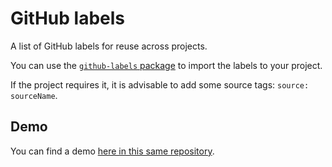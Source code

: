 # GitHub labels

A list of GitHub labels for reuse across projects.

You can use the [`github-labels` package](https://www.npmjs.com/package/github-labels)
to import the labels to your project.

If the project requires it, it is advisable to add some source tags:
`source: sourceName`.

## Demo

You can find a demo [here in this same repository](https://github.com/abdonrd/github-labels/labels).
